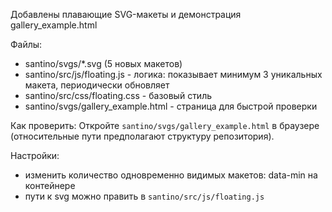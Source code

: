 Добавлены плавающие SVG-макеты и демонстрация gallery_example.html

Файлы:
- santino/svgs/*.svg (5 новых макетов)
- santino/src/js/floating.js - логика: показывает минимум 3 уникальных макета, периодически обновляет
- santino/src/css/floating.css - базовый стиль
- santino/svgs/gallery_example.html - страница для быстрой проверки

Как проверить:
Откройте `santino/svgs/gallery_example.html` в браузере (относительные пути предполагают структуру репозитория).

Настройки:
- изменить количество одновременно видимых макетов: data-min на контейнере
- пути к svg можно править в `santino/src/js/floating.js`
